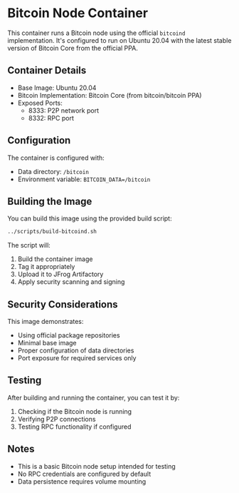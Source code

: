 # Bitcoin Node Container

This container runs a Bitcoin node using the official `bitcoind` implementation. It's configured to run on Ubuntu 20.04 with the latest stable version of Bitcoin Core from the official PPA.

## Container Details

- Base Image: Ubuntu 20.04
- Bitcoin Implementation: Bitcoin Core (from bitcoin/bitcoin PPA)
- Exposed Ports:
  - 8333: P2P network port
  - 8332: RPC port

## Configuration

The container is configured with:
- Data directory: `/bitcoin`
- Environment variable: `BITCOIN_DATA=/bitcoin`

## Building the Image

You can build this image using the provided build script:
```bash
../scripts/build-bitcoind.sh
```

The script will:
1. Build the container image
2. Tag it appropriately
3. Upload it to JFrog Artifactory
4. Apply security scanning and signing

## Security Considerations

This image demonstrates:
- Using official package repositories
- Minimal base image
- Proper configuration of data directories
- Port exposure for required services only

## Testing

After building and running the container, you can test it by:
1. Checking if the Bitcoin node is running
2. Verifying P2P connections
3. Testing RPC functionality if configured

## Notes

- This is a basic Bitcoin node setup intended for testing
- No RPC credentials are configured by default
- Data persistence requires volume mounting
